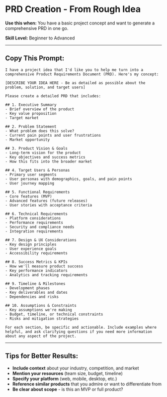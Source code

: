 # PRD Creation - From Rough Idea

**Use this when:** You have a basic project concept and want to generate a comprehensive PRD in one go.

**Skill Level:** Beginner to Advanced

---

## Copy This Prompt:

```
I have a project idea that I'd like you to help me turn into a comprehensive Product Requirements Document (PRD). Here's my concept:

[DESCRIBE YOUR IDEA HERE - Be as detailed as possible about the problem, solution, and target users]

Please create a detailed PRD that includes:

## 1. Executive Summary
- Brief overview of the product
- Key value proposition
- Target market

## 2. Problem Statement
- What problem does this solve?
- Current pain points and user frustrations
- Market opportunity

## 3. Product Vision & Goals
- Long-term vision for the product
- Key objectives and success metrics
- How this fits into the broader market

## 4. Target Users & Personas
- Primary user segments
- User personas with demographics, goals, and pain points
- User journey mapping

## 5. Functional Requirements
- Core features (MVP)
- Advanced features (future releases)
- User stories with acceptance criteria

## 6. Technical Requirements
- Platform considerations
- Performance requirements
- Security and compliance needs
- Integration requirements

## 7. Design & UX Considerations
- Key design principles
- User experience goals
- Accessibility requirements

## 8. Success Metrics & KPIs
- How we'll measure product success
- Key performance indicators
- Analytics and tracking requirements

## 9. Timeline & Milestones
- Development phases
- Key deliverables and dates
- Dependencies and risks

## 10. Assumptions & Constraints
- Key assumptions we're making
- Budget, timeline, or technical constraints
- Risks and mitigation strategies

For each section, be specific and actionable. Include examples where helpful, and ask clarifying questions if you need more information about any aspect of the project.
```

---

## Tips for Better Results:

- **Include context** about your industry, competition, and market
- **Mention your resources** (team size, budget, timeline)
- **Specify your platform** (web, mobile, desktop, etc.)
- **Reference similar products** that you admire or want to differentiate from
- **Be clear about scope** - is this an MVP or full product? 